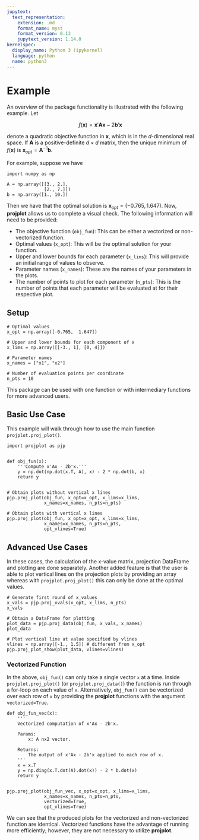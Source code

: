 ```yaml
---
jupytext:
  text_representation:
    extension: .md
    format_name: myst
    format_version: 0.13
    jupytext_version: 1.14.0
kernelspec:
  display_name: Python 3 (ipykernel)
  language: python
  name: python3
---
```


# Example

An overview of the package functionality is illustrated with the following example. Let

$$
f(\boldsymbol{x}) = \boldsymbol{x}'\boldsymbol{A}\boldsymbol{x} - 2\boldsymbol{b}'\boldsymbol{x}
$$ 

denote a quadratic objective function in $\boldsymbol{x}$, which is in the $d$-dimensional real space. If $\boldsymbol{A}$ is a positive-definite $d\times d$ matrix, then the unique minimum of $f(\boldsymbol{x})$ is $\boldsymbol{x}_{opt} = \boldsymbol{A}^{-1}\boldsymbol{b}$. 

For example, suppose we have

```{code-cell} ipython3
import numpy as np

A = np.array([[3., 2.],
              [2., 7.]])
b = np.array([1., 10.])
```

Then we have that the optimal solution is $\boldsymbol{x}_{opt} = (-0.765, 1.647)$. Now, **projplot** allows us to complete a visual check. The following information will need to be provided:

- The objective function (`obj_fun`): This can be either a vectorized or non-vectorized function. 
- Optimal values (`x_opt`): This will be the optimal solution for your function. 
- Upper and lower bounds for each parameter (`x_lims`): This will provide an initial range of values to observe.
- Parameter names (`x_names`): These are the names of your parameters in the plots.
- The number of points to plot for each parameter (`n_pts`): This is the number of points that each parameter will be evaluated at for their respective plot. 

## Setup

```{code-cell} ipython3
# Optimal values
x_opt = np.array([-0.765,  1.647])

# Upper and lower bounds for each component of x
x_lims = np.array([[-3., 1], [0, 4]])

# Parameter names
x_names = ["x1", "x2"]

# Number of evaluation points per coordinate
n_pts = 10
```

This package can be used with one function or with intermediary functions for more advanced users. 

## Basic Use Case

This example will walk through how to use the main function `projplot.proj_plot()`.

```{code-cell} ipython3
import projplot as pjp


def obj_fun(x):
    '''Compute x'Ax - 2b'x.'''
    y = np.dot(np.dot(x.T, A), x) - 2 * np.dot(b, x)
    return y


# Obtain plots without vertical x lines
pjp.proj_plot(obj_fun, x_opt=x_opt, x_lims=x_lims,
              x_names=x_names, n_pts=n_pts)
```

```{code-cell} ipython3
# Obtain plots with vertical x lines
pjp.proj_plot(obj_fun, x_opt=x_opt, x_lims=x_lims,
              x_names=x_names, n_pts=n_pts,
              opt_vlines=True)
```

## Advanced Use Cases

In these cases, the calculation of the x-value matrix, projection DataFrame and plotting are done separately. Another added feature is that the user is able to plot vertical lines on the projection plots by providing an array whereas with `projplot.proj_plot()` this can only be done at the optimal values. 

```{code-cell} ipython3
# Generate first round of x_values
x_vals = pjp.proj_xvals(x_opt, x_lims, n_pts)
x_vals
```

```{code-cell} ipython3
# Obtain a DataFrame for plotting
plot_data = pjp.proj_data(obj_fun, x_vals, x_names)
plot_data
```

```{code-cell} ipython3
# Plot vertical line at value specified by vlines
vlines = np.array([-1., 1.5]) # different from x_opt
pjp.proj_plot_show(plot_data, vlines=vlines)
```

### Vectorized Function

In the above, `obj_fun()` can only take a single vector `x` at a time.  Inside `projplot.proj_plot()` (or `projplot.proj_data()`) the function is run through a for-loop on each value of `x`.  Alternatively, `obj_fun()` can be vectorized over each row of `x` by providing the **projplot** functions with the argument `vectorized=True`. 

```{code-cell} ipython3
def obj_fun_vec(x):
    '''
    Vectorized computation of x'Ax - 2b'x.

    Params: 
        x: A nx2 vector.

    Returns:
        The output of x'Ax - 2b'x applied to each row of x.
    '''
    x = x.T
    y = np.diag(x.T.dot(A).dot(x)) - 2 * b.dot(x)
    return y


pjp.proj_plot(obj_fun_vec, x_opt=x_opt, x_lims=x_lims,
              x_names=x_names, n_pts=n_pts,
              vectorized=True,
              opt_vlines=True)
```

We can see that the produced plots for the vectorized and non-vectorized function are identical. Vectorized functions have the advantage of running more efficiently; however, they are not necessary to utilize **projplot**.
